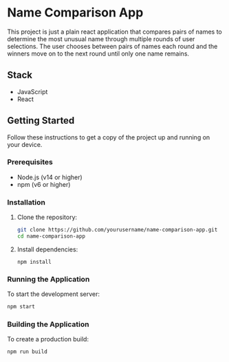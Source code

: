# Name Comparison App

This project is just a plain react application that compares pairs of names to determine the most unusual name through multiple rounds of user selections. The user chooses between pairs of names each round and the winners move on to the next round until only one name remains.

## Stack

- JavaScript
- React

## Getting Started

Follow these instructions to get a copy of the project up and running on your device.

### Prerequisites

- Node.js (v14 or higher)
- npm (v6 or higher)

### Installation

1. Clone the repository:

   ```bash
   git clone https://github.com/yourusername/name-comparison-app.git
   cd name-comparison-app
    ```

2. Install dependencies:
   ```
   npm install
    ```

### Running the Application

To start the development server:

```bash
npm start
 ```

### Building the Application

To create a production build:

```bash
npm run build
 ```

